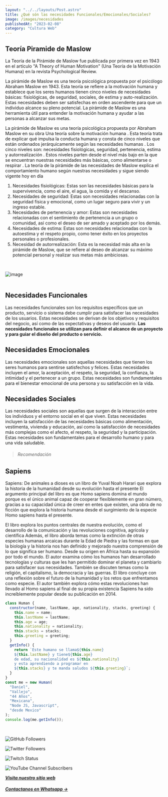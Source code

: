 ```yaml
---
layout: "../../layouts/Post.astro"
title: ¿Qué són las necesidades Funcionales/Emocionales/Sociales?
image: /images/necesidades
publishedAt: "2023-02-08"
category: "Cultura Web"
---
```


## Teoría Piramide de Maslow

La Teoría de la Pirámide de Maslow fue publicada por primera vez en 1943 en el artículo "A Theory of Human Motivation" (Una Teoría de la Motivación Humana) en la revista Psychological Review.

La pirámide de Maslow es una teoría psicológica propuesta por el psicólogo Abraham Maslow en 1943. Esta teoría se refiere a la motivación humana y establece que los seres humanos tienen cinco niveles de necesidades básicas: fisiológicas, de seguridad, sociales, de estima y auto-realización. Estas necesidades deben ser satisfechas en orden ascendente para que un individuo alcance su pleno potencial. La pirámide de Maslow es una herramienta útil para entender la motivación humana y ayudar a las personas a alcanzar sus metas.

La pirámide de Maslow es una teoría psicológica propuesta por Abraham Maslow en su obra Una teoría sobre la motivación humana
. Esta teoría trata de explicar qué impulsa la conducta humana y consta de cinco niveles que están ordenados jerárquicamente según las necesidades humanas
. Los cinco niveles son: necesidades fisiológicas, seguridad, pertenencia, estima y autorrealización
. Estos niveles parten desde el nivel más bajo en la que se encuentran nuestras necesidades más básicas, como alimentarse o respirar
. La teoría de la pirámide de las necesidades de Maslow explica el comportamiento humano según nuestras necesidades y sigue siendo vigente hoy en día

1. Necesidades fisiológicas: Estas son las necesidades básicas para la supervivencia, como el aire, el agua, la comida y el descanso.
2. Necesidades de seguridad: Estas son necesidades relacionadas con la seguridad física y emocional, como un lugar seguro para vivir y un ingreso estable.
3. Necesidades de pertenencia y amor: Estas son necesidades relacionadas con el sentimiento de pertenencia a un grupo o comunidad, así como el deseo de ser amado y aceptado por los demás.
4. Necesidades de estima: Estas son necesidades relacionadas con la autoestima y el respeto propio, como tener éxito en los proyectos personales o profesionales.
5. Necesidad de autorrealización: Esta es la necesidad más alta en la pirámide de Maslow, que se refiere al deseo de alcanzar su máximo potencial personal y realizar sus metas más ambiciosas.

<br>

![image](https://i.pinimg.com/originals/03/85/06/038506c3561162544a1c89afa4554cfe.jpg)
<br>
<br>

## Necesidades Funcionales

Las necesidades funcionales son los requisitos específicos que un producto, servicio o sistema debe cumplir para satisfacer las necesidades de los usuarios. Estas necesidades se derivan de los objetivos y requisitos del negocio, así como de las expectativas y deseos del usuario. **Las necesidades funcionales se utilizan para definir el alcance de un proyecto y para guiar el diseño del producto o servicio.**

## Necesidades Emocionales

Las necesidades emocionales son aquellas necesidades que tienen los seres humanos para sentirse satisfechos y felices. Estas necesidades incluyen el amor, la aceptación, el respeto, la seguridad, la confianza, la intimidad y el pertenecer a un grupo. Estas necesidades son fundamentales para el bienestar emocional de una persona y su satisfacción en la vida.

## Necesidades Sociales

Las necesidades sociales son aquellas que surgen de la interacción entre los individuos y el entorno social en el que viven. Estas necesidades incluyen la satisfacción de las necesidades básicas como alimentación, vestimenta, vivienda y educación, así como la satisfacción de necesidades más complejas como el afecto, el respeto, la seguridad y la participación. Estas necesidades son fundamentales para el desarrollo humano y para una vida saludable.
<br>

> ###### Recomendación

## Sapiens

Sapiens: De animales a dioses es un libro de Yuval Noah Harari que explora la historia de la humanidad desde su evolución hasta el presente
El argumento principal del libro es que Homo sapiens domina el mundo porque es el único animal capaz de cooperar flexiblemente en gran número, gracias a su capacidad única de creer en entes que existen, una obra de no ficción que explora la historia humana desde el surgimiento de la especie Homo sapiens hasta el presente.

El libro explora los puntos centrales de nuestra evolución, como el desarrollo de la comunicación y las revoluciones cognitiva, agrícola y científica
Además, el libro aborda temas como la extinción de otras especies humanas arcaicas durante la Edad de Piedra y las formas en que la biología y la historia nos han definido y mejorado nuestra comprensión de lo que significa ser humano. Desde su origen en África hasta su expansión por todo el mundo. El autor examina cómo los humanos han desarrollado tecnologías y culturas que les han permitido dominar el planeta y cambiarlo para satisfacer sus necesidades. También se discuten temas como la religión, el capitalismo, la democracia y las guerras. El libro concluye con una reflexión sobre el futuro de la humanidad y los retos que enfrentamos como especie.
El autor también explora cómo estas revoluciones han llevado al Homo sapiens al final de su propia existencia
Sapiens ha sido increíblemente popular desde su publicación en 2014.
<br/>

```js
class Human {
  constructor(name, lastName, age, nationality, stacks, greeting) {
    this.name = name;
    this.lastName = lastName;
    this.age = age;
    this.nationality = nationality;
    this.stacks = stacks;
    this.greeting = greeting;
  }
  getInfo() {
    return `Este humano se llama${this.name}
    ${this.lastName} y tiene${this.age}
    de edad, su nacionalidad es ${this.nationality}
    y esta aprendiendo a programar en 
    ${this.stacks} y te manda saludos ${this.greeting}`;
  }
}
const me = new Human(
  "Daniel",
  "Vallejo",
  "44 Años",
  "Mexicana",
  "Node JS, Javascript",
  "desde Mexico"
);
console.log(me.getInfo());
```

<br/>

![GitHub Followers](https://img.shields.io/github/followers/DanyVeneno?style=social)

![Twitter Followers](https://img.shields.io/twitter/follow/venenodigital?style=social)

![Twitch Status](https://img.shields.io/twitch/status/yehiibhii?style=social)

![YouTube Channel Subscribers](https://img.shields.io/youtube/channel/subscribers/UC8UhdMAKJX56O2PY8kzBIlw?style=social)

[**_Visita nuestro sitio web_**](https://juanitovenenoestudio.netlify.app/)

<a
    href="https://wa.me/5610731990?text=Hola%20me%20interesan%20tus%20servicios%20de%20desarrollo%20web"
    id="llamada"
    target="_blank"
      ><h5>Contactanos en Whatsapp →</h5></a>
